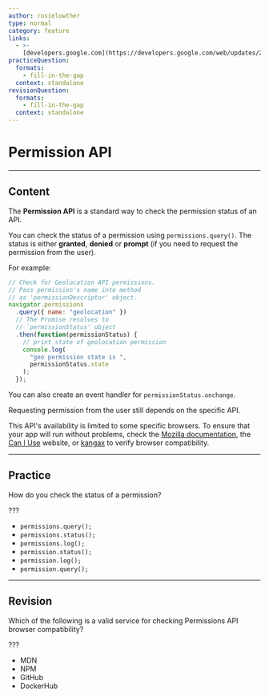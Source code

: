 ```yaml
---
author: rosielowther
type: normal
category: feature
links:
  - >-
    [developers.google.com](https://developers.google.com/web/updates/2015/04/permissions-api-for-the-web){website}
practiceQuestion:
  formats:
    - fill-in-the-gap
  context: standalone
revisionQuestion:
  formats:
    - fill-in-the-gap
  context: standalone
---
```


# Permission API


---

## Content

The **Permission API** is a standard way to check the permission status of an API.

You can check the status of a permission using `permissions.query()`. The status is either **granted**, **denied** or **prompt** (if you need to request the permission from the user).

For example:

```js
// Check for Geolocation API permissions.
// Pass permission's name into method
// as 'permissionDescriptor' object.
navigator.permissions
  .query({ name: "geolocation" })
  // The Promise resolves to
  // `permissionStatus' object
  .then(function(permissionStatus) {
    // print state of geolocation permission
    console.log(
      "geo permission state is ",
      permissionStatus.state
    );
  });
```

You can also create an event handler for `permissionStatus.onchange`.

Requesting permission from the user still depends on the specific API.

This API's availability is limited to some specific browsers. To ensure that your app will run without problems, check the [Mozilla documentation](https://developer.mozilla.org/en-US/docs/Web/API/Permissions_API#Permissions_interface), the [Can I Use](https://caniuse.com/#feat=permissions-api) website, or [kangax](https://kangax.github.io/) to verify browser compatibility.


---

## Practice

How do you check the status of a permission? 

???

- `permissions.query();`
- `permissions.status();`
- `permissions.log();`
- `permission.status();`
- `permission.log();`
- `permission.query();`


---

## Revision

Which of the following is a valid service for checking Permissions API browser compatibility?

???

- MDN
- NPM
- GitHub
- DockerHub
 
